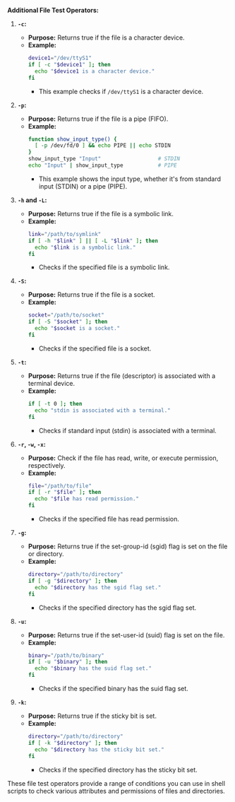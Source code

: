 **Additional File Test Operators:**

1. **`-c`:**
   - **Purpose:** Returns true if the file is a character device.
   - **Example:**
     ```bash
     device1="/dev/ttyS1"
     if [ -c "$device1" ]; then
       echo "$device1 is a character device."
     fi
     ```
     - This example checks if `/dev/ttyS1` is a character device.

2. **`-p`:**
   - **Purpose:** Returns true if the file is a pipe (FIFO).
   - **Example:**
     ```bash
     function show_input_type() {
       [ -p /dev/fd/0 ] && echo PIPE || echo STDIN
     }
     show_input_type "Input"                  # STDIN
     echo "Input" | show_input_type           # PIPE
     ```
     - This example shows the input type, whether it's from standard input (STDIN) or a pipe (PIPE).

3. **`-h` and `-L`:**
   - **Purpose:** Returns true if the file is a symbolic link.
   - **Example:**
     ```bash
     link="/path/to/symlink"
     if [ -h "$link" ] || [ -L "$link" ]; then
       echo "$link is a symbolic link."
     fi
     ```
     - Checks if the specified file is a symbolic link.

4. **`-S`:**
   - **Purpose:** Returns true if the file is a socket.
   - **Example:**
     ```bash
     socket="/path/to/socket"
     if [ -S "$socket" ]; then
       echo "$socket is a socket."
     fi
     ```
     - Checks if the specified file is a socket.

5. **`-t`:**
   - **Purpose:** Returns true if the file (descriptor) is associated with a terminal device.
   - **Example:**
     ```bash
     if [ -t 0 ]; then
       echo "stdin is associated with a terminal."
     fi
     ```
     - Checks if standard input (stdin) is associated with a terminal.

6. **`-r`, `-w`, `-x`:**
   - **Purpose:** Check if the file has read, write, or execute permission, respectively.
   - **Example:**
     ```bash
     file="/path/to/file"
     if [ -r "$file" ]; then
       echo "$file has read permission."
     fi
     ```
     - Checks if the specified file has read permission.

7. **`-g`:**
   - **Purpose:** Returns true if the set-group-id (sgid) flag is set on the file or directory.
   - **Example:**
     ```bash
     directory="/path/to/directory"
     if [ -g "$directory" ]; then
       echo "$directory has the sgid flag set."
     fi
     ```
     - Checks if the specified directory has the sgid flag set.

8. **`-u`:**
   - **Purpose:** Returns true if the set-user-id (suid) flag is set on the file.
   - **Example:**
     ```bash
     binary="/path/to/binary"
     if [ -u "$binary" ]; then
       echo "$binary has the suid flag set."
     fi
     ```
     - Checks if the specified binary has the suid flag set.

9. **`-k`:**
   - **Purpose:** Returns true if the sticky bit is set.
   - **Example:**
     ```bash
     directory="/path/to/directory"
     if [ -k "$directory" ]; then
       echo "$directory has the sticky bit set."
     fi
     ```
     - Checks if the specified directory has the sticky bit set.

These file test operators provide a range of conditions you can use in shell scripts to check various attributes and permissions of files and directories.